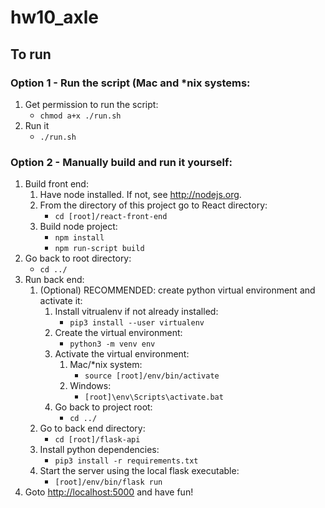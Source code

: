 # hw10_axle

## To run

### Option 1 - Run the script (Mac and *nix systems:
   1. Get permission to run the script:
      * `chmod a+x ./run.sh`
   2. Run it
      * `./run.sh`

### Option 2 - Manually build and run it yourself:
1. Build front end:
   1. Have node installed. If not, see <http://nodejs.org>.
   2. From the directory of this project go to React directory:
      * `cd [root]/react-front-end`
   3. Build node project:
      * `npm install`
      * `npm run-script build`
1. Go back to root directory:
   * `cd ../`
1. Run back end:
   1. (Optional) RECOMMENDED: create python virtual environment and activate it:
      1. Install vitrualenv if not already installed:
         * `pip3 install --user virtualenv`
      1. Create the virtual environment:
         * `python3 -m venv env`
      1. Activate the virtual environment:
         1. Mac/*nix system: 
            * `source [root]/env/bin/activate`
         1. Windows:
            * `[root]\env\Scripts\activate.bat`
      1. Go back to project root:
         * `cd ../`
   1. Go to back end directory:
      * `cd [root]/flask-api`
   1. Install python dependencies:
      * `pip3 install -r requirements.txt`
   1. Start the server using the local flask executable:
      * `[root]/env/bin/flask run`
1. Goto <http://localhost:5000> and have fun!
